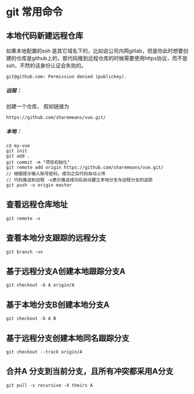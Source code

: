 # git 常用命令

## 本地代码新建远程仓库

如果本地配置的ssh 是其它域名下的，比如说公司内网gitlab，但是你此时想要创建的仓库是github上的，那代码推到远程仓库的时候需要使用https协议，而不是ssh，不然的话身份认证会失败的。

```
git@github.com: Permission denied (publickey).
```

##### 远程：
创建一个仓库， 假如链接为
```
https://github.com/sharemeans/vue.git/
```

##### 本地：
```
cd my-vue
git init
git add .
git commit -m "项目初始化"
git remote add origin https://github.com/sharemeans/vue.git/
// 根据提示输入账号密码，成功之后代码自动上传
// 代码推送到远程 -u表示推送成功后自动建立本地分支与远程分支的追踪
git push -u origin master
```

## 查看远程仓库地址
```
git remote -v
```

## 查看本地分支跟踪的远程分支
```
git branch -vv
```
## 基于远程分支A创建本地跟踪分支A
```
git checkout -b A origin/A
```

## 基于本地分支B创建本地分支A
```
git checkout -b A B
```

## 基于远程分支创建本地同名跟踪分支
```
git checkout --track origin/A
```

## 合并A 分支到当前分支，且所有冲突都采用A分支
```
git pull -s recursive -X theirs A
```
